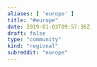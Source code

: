 ```yaml
---
aliases: [ 'europe' ]
title: "#europe"
date: 2019-01-03T09:57:36Z
draft: false
type: "community"
kind: "regional"
subreddit: "europe"
---
```


